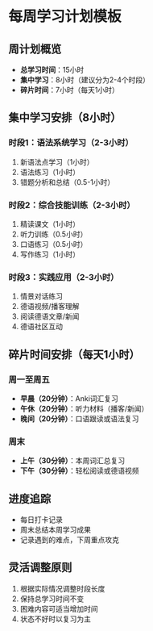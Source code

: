 # 每周学习计划模板

## 周计划概览
- **总学习时间**：15小时
- **集中学习**：8小时（建议分为2-4个时段）
- **碎片时间**：7小时（每天1小时）

## 集中学习安排（8小时）

### 时段1：语法系统学习（2-3小时）
1. 新语法点学习（1小时）
2. 语法练习（1小时）
3. 错题分析和总结（0.5-1小时）

### 时段2：综合技能训练（2-3小时）
1. 精读课文（1小时）
2. 听力训练（0.5小时）
3. 口语练习（0.5小时）
4. 写作练习（1小时）

### 时段3：实践应用（2-3小时）
1. 情景对话练习
2. 德语视频/播客理解
3. 阅读德语文章/新闻
4. 德语社区互动

## 碎片时间安排（每天1小时）

### 周一至周五
- **早晨（20分钟）**：Anki词汇复习
- **午休（20分钟）**：听力材料（播客/新闻）
- **晚间（20分钟）**：口语跟读或语法复习

### 周末
- **上午（30分钟）**：本周词汇总复习
- **下午（30分钟）**：轻松阅读或德语视频

## 进度追踪
- 每日打卡记录
- 周末总结本周学习成果
- 记录遇到的难点，下周重点攻克

## 灵活调整原则
1. 根据实际情况调整时段长度
2. 保持总学习时间不变
3. 困难内容可适当增加时间
4. 状态不好时以复习为主
